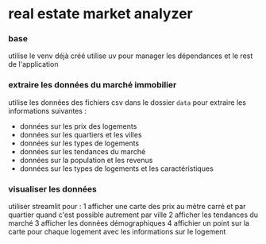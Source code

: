 # real estate market analyzer

### base

utilise le venv déjà créé
utilise uv pour manager les dépendances et le rest de l'application

### extraire les données du marché immobilier

utilise les données des fichiers csv dans le dossier `data` pour extraire les informations suivantes :

-   données sur les prix des logements
-   données sur les quartiers et les villes
-   données sur les types de logements
-   données sur les tendances du marché
-   données sur la population et les revenus
-   données sur les types de logements et les caractéristiques

### visualiser les données

utiliser streamlit pour :
1 afficher une carte des prix au mètre carré et par quartier quand c'est possible autrement par ville
2 afficher les tendances du marché
3 afficher les données démographiques
4 affichier un point sur la carte pour chaque logement avec les informations sur le logement
